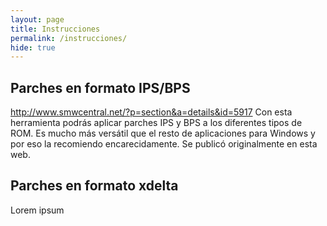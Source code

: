 ```yaml
---
layout: page
title: Instrucciones
permalink: /instrucciones/
hide: true
---
```

## Parches en formato IPS/BPS

http://www.smwcentral.net/?p=section&a=details&id=5917
Con esta herramienta podrás aplicar parches IPS y BPS a los diferentes tipos de ROM. Es mucho más versátil que el resto de aplicaciones para Windows y por eso la recomiendo encarecidamente. Se publicó originalmente en esta web. 

## Parches en formato xdelta

Lorem ipsum